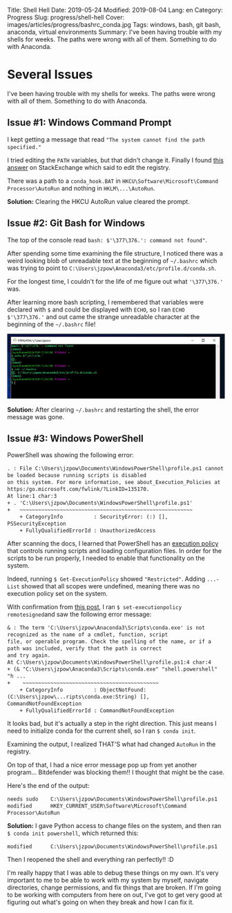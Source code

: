 Title: Shell Hell
Date: 2019-05-24
Modified: 2019-08-04
Lang: en
Category: Progress
Slug: progress/shell-hell
Cover: images/articles/progress/bashrc_conda.jpg
Tags: windows, bash, git bash, anaconda, virtual environments
Summary: I've been having trouble with my shells for weeks. The paths were wrong with all of them. Something to do with Anaconda.

# Several Issues

I've been having trouble with my shells for weeks. The paths were wrong with all of them. Something to do with Anaconda.

## Issue #1: Windows Command Prompt
I kept getting a message that read `"The system cannot find the path specified."`

I tried editing the `PATH` variables, but that didn't change it. Finally I found [this answer](https://superuser.com/questions/727316/error-in-command-line-the-system-cannot-find-the-path-specified) on StackExchange which said to edit the registry.

There was a path to a `conda_hook.BAT` in `HKCU\Software\Microsoft\Command Processor\AutoRun` and nothing in `HKLM\...\AutoRun`.

**Solution:** Clearing the HKCU AutoRun value cleared the prompt.

## Issue #2: Git Bash for Windows

The top of the console read `bash: $'\377\376.': command not found"`.

After spending some time examining the file structure, I noticed there was a weird looking blob of unreadable text at the beginning of `~/.bashrc` which was trying to point to `C:\Users\jzpow\Anaconda3/etc/profile.d/conda.sh`.

For the longest time, I couldn't for the life of me figure out what `'\377\376.'` was.

After learning more bash scripting, I remembered that variables were declared with `$` and could be displayed with `ECHO`, so I ran `ECHO $'\377\376.'` and out came the strange unreadable character at the beginning of the `~/.bashrc` file!

![Git Bash prompt](/images/articles/progress/bashrc_conda.jpg)

**Solution:** After clearing `~/.bashrc` and restarting the shell, the error message was gone.

## Issue #3: Windows PowerShell

PowerShell was showing the following error:

```console
. : File C:\Users\jzpow\Documents\WindowsPowerShell\profile.ps1 cannot be loaded because running scripts is disabled
on this system. For more information, see about_Execution_Policies at https:/go.microsoft.com/fwlink/?LinkID=135170.
At line:1 char:3
+ . 'C:\Users\jzpow\Documents\WindowsPowerShell\profile.ps1'
+   ~~~~~~~~~~~~~~~~~~~~~~~~~~~~~~~~~~~~~~~~~~~~~~~~~~~~~~~~
    + CategoryInfo          : SecurityError: (:) [], PSSecurityException
    + FullyQualifiedErrorId : UnauthorizedAccess
```

After scanning the docs, I learned that PowerShell has an [execution policy](https://docs.microsoft.com/en-us/powershell/module/microsoft.powershell.core/about/about_execution_policies?view=powershell-6) that controls running scripts and loading configuration files. In order for the scripts to be run properly, I needed to enable that functionality on the system.

Indeed, running `$ Get-ExecutionPolicy` showed `"Restricted"`. Adding `...-List` showed that all scopes were undefined, meaning there was no execution policy set on the system.

With confirmation from [this post](https://www.faqforge.com/windows/windows-powershell-running-scripts-is-disabled-on-this-system/), I ran `$ set-executionpolicy remotesigned`and saw the following error message:

```console
& : The term 'C:\Users\jzpow\Anaconda3\Scripts\conda.exe' is not recognized as the name of a cmdlet, function, script
file, or operable program. Check the spelling of the name, or if a path was included, verify that the path is correct
and try again.
At C:\Users\jzpow\Documents\WindowsPowerShell\profile.ps1:4 char:4
+ (& "C:\Users\jzpow\Anaconda3\Scripts\conda.exe" "shell.powershell" "h ...
+    ~~~~~~~~~~~~~~~~~~~~~~~~~~~~~~~~~~~~~~~~~~~~
    + CategoryInfo          : ObjectNotFound: (C:\Users\jzpow\...ripts\conda.exe:String) [], CommandNotFoundException
    + FullyQualifiedErrorId : CommandNotFoundException
```

It looks bad, but it's actually a step in the right direction. This just means I need to initialize conda for the current shell, so I ran `$ conda init`.

Examining the output, I realized THAT'S what had changed `AutoRun` in the registry.

On top of that, I had a nice error message pop up from yet another program... Bitdefender was blocking them!! I thought that might be the case.

Here's the end of the output:

```shell
needs sudo    C:\Users\jzpow\Documents\WindowsPowerShell\profile.ps1
modified      HKEY_CURRENT_USER\Software\Microsoft\Command Processor\AutoRun
```

**Solution:** I gave Python access to change files on the system, and then ran `$ conda init powershell`, which returned this:

```shell
modified      C:\Users\jzpow\Documents\WindowsPowerShell\profile.ps1
```

Then I reopened the shell and everything ran perfectly!! :D

I'm really happy that I was able to debug these things on my own. It's very important to me to be able to work with my system by myself, navigate directories, change permissions, and fix things that are broken. If I'm going to be working with computers from here on out, I've got to get very good at figuring out what's going on when they break and how I can fix it.
